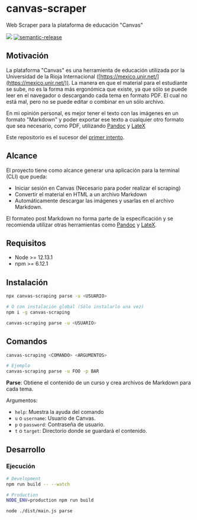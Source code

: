 # canvas-scraper

Web Scraper para la plataforma de educación "Canvas"

![](https://github.com/victorhqc/canvas-scraper/workflows/Publish%20CI/badge.svg)
[![semantic-release](https://img.shields.io/badge/%20%20%F0%9F%93%A6%F0%9F%9A%80-semantic--release-e10079.svg)](https://github.com/semantic-release/semantic-release)

## Motivación

La plataforma "Canvas" es una herramienta de educación utilizada por la Universidad de la Rioja
Internacional ([https://mexico.unir.net/](https://mexico.unir.net/)). La manera en que el material
para el estudiante se sube, no es la forma más ergonómica que existe, ya que sólo se puede leer
en el navegador o descargando cada tema en formato PDF. El cual no está mal, pero no se puede editar
o combinar en un sólo archivo.

En mi opinión personal, es mejor tener el texto con las imágenes en un formato "Markdown" y poder
exportar ese texto a cualquier otro formato que sea necesario, como PDF, utilizando
[Pandoc](https://pandoc.org/) y [LateX](https://www.latex-project.org/)

Este repositorio es el sucesor del
[primer intento](https://github.com/victorhqc/ARCHIVED_canvas-scraper).

## Alcance

El proyecto tiene como alcance generar una aplicación para la terminal (CLI) que pueda:

- Iniciar sesión en Canvas (Necesario para poder realizar el scraping)
- Convertir el material en HTML a un archivo Markdown
- Automáticamente descargar las imágenes y usarlas en el archivo Markdown.

El formateo post Markdown no forma parte de la especificación y se recomienda utilizar otras
herramientas como [Pandoc](https://pandoc.org/) y [LateX](https://www.latex-project.org/).

## Requisitos

- Node >= 12.13.1
- npm >= 6.12.1

## Instalación

```sh
npx canvas-scraping parse -u <USUARIO>

# O con instalación global (Sólo instalarlo una vez)
npm i -g canvas-scraping

canvas-scraping parse -u <USUARIO>
```

## Comandos

```sh
canvas-scraping <COMANDO> <ARGUMENTOS>

# Ejemplo
canvas-scraping parse -u FOO -p BAR
```

**Parse**: Obtiene el contenido de un curso y crea archivos de Markdown para cada tema.

Argumentos:

- `help`: Muestra la ayuda del comando
- `u` o `username`: Usuario de Canvas.
- `p` o `password`: Contraseña de usuario.
- `t` o `target`: Directorio donde se guardará el contenido.

## Desarrollo

### Ejecución

```sh
# Development
npm run build -- --watch

# Production
NODE_ENV=production npm run build

node ./dist/main.js parse
```
